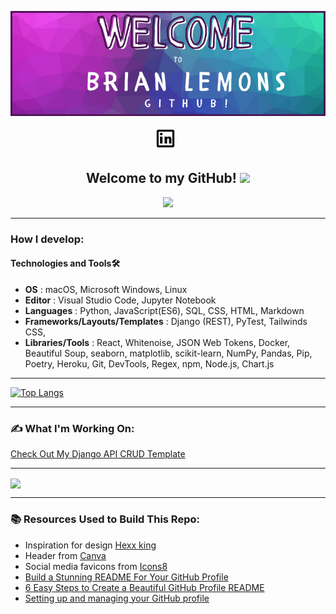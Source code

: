 <p align="center">
   <img src="./img/header.png"></img>
</p>

<p align="center">
<a href="https://www.linkedin.com/in/brian-lemons25/" target="_blank" rel="noopener noreferrer"><img height="38" src="/img/linkedin.gif"></a>&nbsp;&nbsp;
</p>

<h2 align="center">Welcome to my GitHub! <img src="https://raw.githubusercontent.com/MartinHeinz/MartinHeinz/master/wave.gif" width="30px"></h2>

<p align="center">
<img src="https://visitor-badge.glitch.me/badge?page_id=Zitronen25U.Zitronen25U" width="110px">
</p>

---------------------
<h3>How I develop:</h3>

#### **Technologies and Tools**🛠️ 

   - **OS** : macOS, Microsoft Windows, Linux
   - **Editor** : Visual Studio Code, Jupyter Notebook
   - **Languages** : Python, JavaScript(ES6), SQL, CSS, HTML, Markdown
   - **Frameworks/Layouts/Templates** : Django (REST), PyTest, Tailwinds CSS,
   - **Libraries/Tools** : React, Whitenoise, JSON Web Tokens, Docker, Beautiful Soup, seaborn, matplotlib, scikit-learn, NumPy, Pandas, Pip, Poetry, Heroku, Git, DevTools, Regex, npm, Node.js, Chart.js

---------------------

[![Top Langs](https://github-readme-stats.vercel.app/api/top-langs/?username=Zitronen25U&layout=compact&theme=midnight-purple&card_width=800)](https://github.com/Zitronen25U/github-readme-stats)

---------------------
<h3>✍️ What I'm Working On:</h3>

[Check Out My Django API CRUD Template](https://github.com/Zitronen25U/Django-Api-Crud-Template)

---------------------

<a href="https://github.com/Zitronen25U/github-readme-stats">
  <img align="center" src="https://github-readme-stats.vercel.app/api?username=Zitronen25U&show_icons=true&theme=midnight-purple" />
</a>

---------------------

<footer>
<h3>📚 Resources Used to Build This Repo:</h3>
  
- Inspiration for design <a href="https://github.com/HexxKing">Hexx king</a>
- Header from <a href="https://www.canva.com/">Canva</a>
- Social media favicons from <a href="https://icons8.com">Icons8</a>
- <a href="https://towardsdatascience.com/build-a-stunning-readme-for-your-github-profile-9b80434fe5d7">Build a Stunning README For Your GitHub Profile</a>
- <a href="https://sarah-hart-landolt.medium.com/6-easy-steps-to-create-a-beautiful-github-profile-readme-edc7840b2c7">6 Easy Steps to Create a Beautiful GitHub Profile README</a>
- <a href="https://docs.github.com/en/github/setting-up-and-managing-your-github-profile">Setting up and managing your GitHub profile
</a>
</footer>
